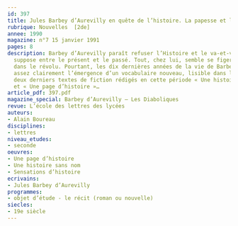 ```yaml
---
id: 397
title: Jules Barbey d’Aurevilly en quête de l’histoire. La papesse et le capucin 
rubrique: Nouvelles  [2de]
annee: 1990
magazine: n°7 15 janvier 1991
pages: 8
description: Barbey d’Aurevilly paraît refuser l’Histoire et le va-et-vient qu’elle
  suppose entre le présent et le passé. Tout, chez lui, semble se figer, s’immobiliser
  dans le révolu. Pourtant, les dix dernières années de la vie de Barbey manifestent
  assez clairement l’émergence d’un vocabulaire nouveau, lisible dans les titres des
  deux derniers textes de fiction rédigés en cette période « Une histoire sans nom »
  et « Une page d’histoire »…
article_pdf: 397.pdf
magazine_special: Barbey d’Aurevilly – Les Diaboliques
revue: L’école des lettres des lycées
auteurs:
- Alain Boureau
disciplines:
- lettres
niveau_etudes:
- seconde
oeuvres:
- Une page d’histoire
- Une histoire sans nom
- Sensations d’histoire
ecrivains:
- Jules Barbey d’Aurevilly
programmes:
- objet d’étude - le récit (roman ou nouvelle)
siecles:
- 19e siècle
---
```

